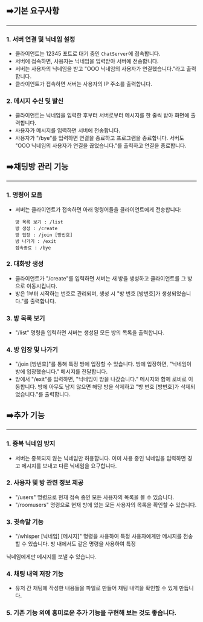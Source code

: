 ## ➡️기본 요구사항

---

### 1. 서버 연결 및 닉네임 설정

- 클라이언트는 12345 포트로 대기 중인 `ChatServer`에 접속합니다.
- 서버에 접속하면, 사용자는 닉네임을 입력받아 서버에 전송합니다.
- 서버는 사용자의 닉네임을 받고 "OOO 닉네임의 사용자가 연결했습니다."라고 출력합니다.
- 클라이언트가 접속하면 서버는 사용자의 IP 주소를 출력합니다.

### 2. 메시지 수신 및 발신

- 클라이언트는 닉네임을 입력한 후부터 서버로부터 메시지를 한 줄씩 받아 화면에 출력합니다.
- 사용자가 메시지를 입력하면 서버에 전송합니다.
- 사용자가 "/bye"를 입력하면 연결을 종료하고 프로그램을 종료합니다. 서버도 "OOO 닉네임의 사용자가 연결을 끊었습니다."를 출력하고 연결을 종료합니다.

## ➡️채팅방 관리 기능

---

### 1. 명령어 모음

- 서버는 클라이언트가 접속하면 아래 명령어들을 클라이언트에게 전송합니다:

    ```
    방 목록 보기 : /list
    방 생성 : /create
    방 입장 : /join [방번호]
    방 나가기 : /exit
    접속종료 : /bye
    
    ```


### 2. 대화방 생성

- 클라이언트가 "/create"를 입력하면 서버는 새 방을 생성하고 클라이언트를 그 방으로 이동시킵니다.
- 방은 1부터 시작하는 번호로 관리되며, 생성 시 "방 번호 [방번호]가 생성되었습니다."를 출력합니다.

### 3. 방 목록 보기

- "/list" 명령을 입력하면 서버는 생성된 모든 방의 목록을 출력합니다.

### 4. 방 입장 및 나가기

- "/join [방번호]"를 통해 특정 방에 입장할 수 있습니다. 방에 입장하면, "닉네임이 방에 입장했습니다." 메시지를 전달합니다.
- 방에서 "/exit"를 입력하면, "닉네임이 방을 나갔습니다." 메시지와 함께 로비로 이동합니다. 방에 아무도 남지 않으면 해당 방을 삭제하고 "방 번호 [방번호]가 삭제되었습니다."를 출력합니다.

## ➡️추가 기능

---

### 1. 중복 닉네임 방지

- 서버는 중복되지 않는 닉네임만 허용합니다. 이미 사용 중인 닉네임을 입력하면 경고 메시지를 보내고 다른 닉네임을 요구합니다.

### 2. 사용자 및 방 관련 정보 제공

- "/users" 명령으로 현재 접속 중인 모든 사용자의 목록을 볼 수 있습니다.
- "/roomusers" 명령으로 현재 방에 있는 모든 사용자의 목록을 확인할 수 있습니다.

### 3. 귓속말 기능

- "/whisper [닉네임] [메시지]" 명령을 사용하여 특정 사용자에게만 메시지를 전송할 수 있습니다. 방 내에서도 같은 명령을 사용하여 특정

닉네임에게만 메시지를 보낼 수 있습니다.

### 4. 채팅 내역 저장 기능

- 유저 간 채팅에 작성한 내용들을 파일로 만들어 채팅 내역을 확인할 수 있게 만듭니다.

### 5. 기존 기능 외에 흥미로운 추가 기능을 구현해 보는 것도 좋습니다.